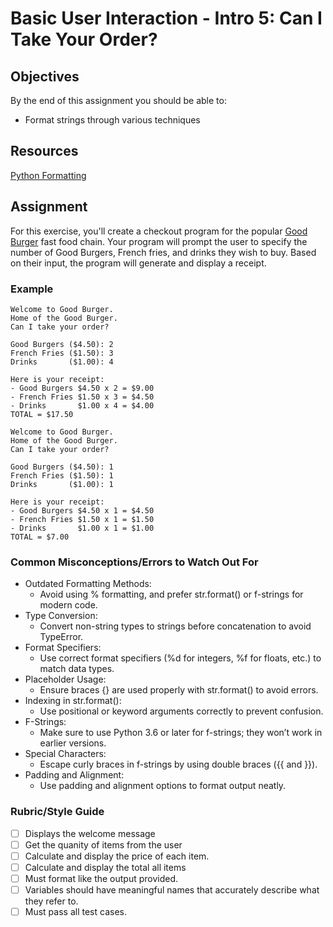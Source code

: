 # Basic User Interaction - Intro 5: Can I Take Your Order?

## Objectives

By the end of this assignment you should be able to:

* Format strings through various techniques

## Resources
[Python Formatting](https://www.youtube.com/watch?v=FrvBwdAU2dQ)

## Assignment

For this exercise, you'll create a checkout program for the popular [Good Burger](https://en.wikipedia.org/wiki/Good_Burger) fast food chain. Your program will prompt the user to specify the number of Good Burgers, French fries, and drinks they wish to buy. Based on their input, the program will generate and display a receipt.

### Example 

```console
Welcome to Good Burger.
Home of the Good Burger.
Can I take your order?

Good Burgers ($4.50): 2
French Fries ($1.50): 3
Drinks       ($1.00): 4

Here is your receipt:
- Good Burgers $4.50 x 2 = $9.00
- French Fries $1.50 x 3 = $4.50
- Drinks       $1.00 x 4 = $4.00
TOTAL = $17.50
```

```console
Welcome to Good Burger.
Home of the Good Burger.
Can I take your order?

Good Burgers ($4.50): 1
French Fries ($1.50): 1
Drinks       ($1.00): 1

Here is your receipt:
- Good Burgers $4.50 x 1 = $4.50
- French Fries $1.50 x 1 = $1.50
- Drinks       $1.00 x 1 = $1.00
TOTAL = $7.00
```

### Common Misconceptions/Errors to Watch Out For

* Outdated Formatting Methods:
  * Avoid using % formatting, and prefer str.format() or f-strings for modern code.
* Type Conversion:
  * Convert non-string types to strings before concatenation to avoid TypeError.
* Format Specifiers:
  * Use correct format specifiers (%d for integers, %f for floats, etc.) to match data types.
* Placeholder Usage:
  * Ensure braces {} are used properly with str.format() to avoid errors.
* Indexing in str.format():
  * Use positional or keyword arguments correctly to prevent confusion.
* F-Strings:
  * Make sure to use Python 3.6 or later for f-strings; they won’t work in earlier versions.
* Special Characters:
  * Escape curly braces in f-strings by using double braces ({{ and }}).
* Padding and Alignment:
  * Use padding and alignment options to format output neatly.

### Rubric/Style Guide
* [ ] Displays the welcome message
* [ ] Get the quanity of items from the user
* [ ] Calculate and display the price of each item.
* [ ] Calculate and display the total all items
* [ ] Must format like the output provided.
* [ ] Variables should have meaningful names that accurately describe what they refer to.
* [ ] Must pass all test cases.
